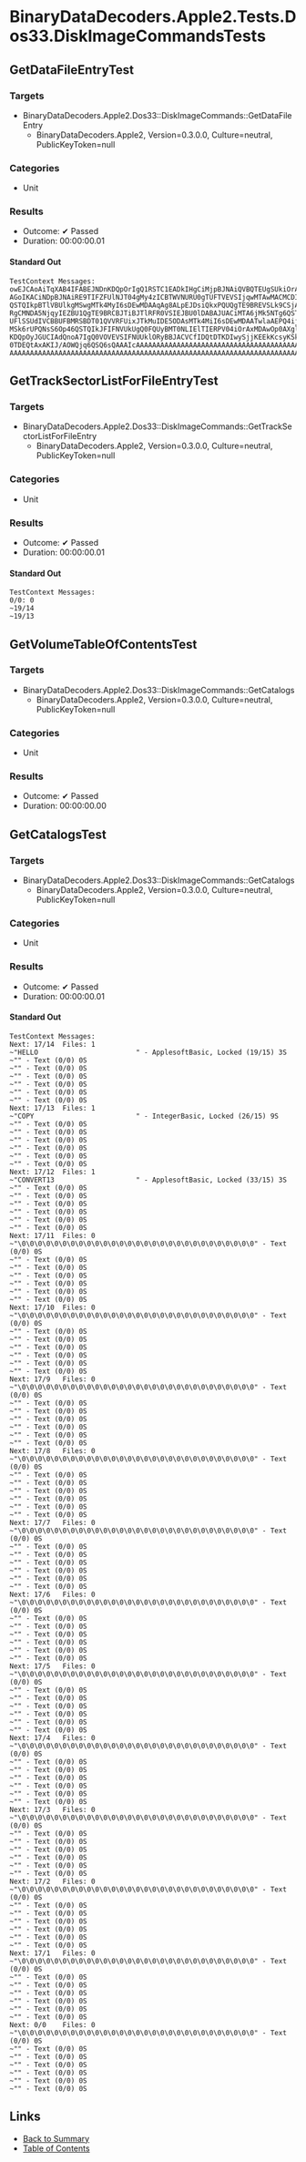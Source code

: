 # BinaryDataDecoders.Apple2.Tests.Dos33.DiskImageCommandsTests

## GetDataFileEntryTest

### Targets

* BinaryDataDecoders.Apple2.Dos33::DiskImageCommands::GetDataFileEntry
  * BinaryDataDecoders.Apple2, Version=0.3.0.0, Culture=neutral, PublicKeyToken=null

### Categories

* Unit

### Results

* Outcome: ✔ Passed
* Duration: 00:00:00.01

#### Standard Out

```
TestContext Messages:
owEJCAoAiTqXAB4IFABEJNDnKDQpOrIgQ1RSTC1EADkIHgCiMjpBJNAiQVBQTEUgSUkiOrAxMDAw
AGoIKACiNDpBJNAiRE9TIFZFUlNJT04gMy4zICBTWVNURU0gTUFTVEVSIjqwMTAwMACMCDIAojc6
QSTQIkpBTlVBUlkgMSwgMTk4MyI6sDEwMDAAqAg8ALpEJDsiQkxPQUQgTE9BREVSLk9CSjAiAM8I
RgCMNDA5NjqyIEZBU1QgTE9BRCBJTiBJTlRFR0VSIEJBU0lDABAJUACiMTA6jMk5NTg6QSTQIkNP
UFlSSUdIVCBBUFBMRSBDT01QVVRFUixJTkMuIDE5ODAsMTk4MiI6sDEwMDAATwlaAEPQ4ijJMTEw
MSk6rUPQNsS6Op46QSTQIkJFIFNVUkUgQ0FQUyBMT0NLIElTIERPV04iOrAxMDAwOp0AXglkALrn
KDQpOyJGUCIAdQnoA7IgQ0VOVEVSIFNUUklORyBBJACVCfIDQtDTKDIwySjjKEEkKcsyKSk6rULQ
0TDEQtAxAKIJ/AOWQjq6QSQ6sQAAAIcAAAAAAAAAAAAAAAAAAAAAAAAAAAAAAAAAAAAAAAAAAAAA
AAAAAAAAAAAAAAAAAAAAAAAAAAAAAAAAAAAAAAAAAAAAAAAAAAAAAAAAAAAAAAAAAAAAAAAAAAA=
```

## GetTrackSectorListForFileEntryTest

### Targets

* BinaryDataDecoders.Apple2.Dos33::DiskImageCommands::GetTrackSectorListForFileEntry
  * BinaryDataDecoders.Apple2, Version=0.3.0.0, Culture=neutral, PublicKeyToken=null

### Categories

* Unit

### Results

* Outcome: ✔ Passed
* Duration: 00:00:00.01

#### Standard Out

```
TestContext Messages:
0/0: 0
~19/14
~19/13
```

## GetVolumeTableOfContentsTest

### Targets

* BinaryDataDecoders.Apple2.Dos33::DiskImageCommands::GetCatalogs
  * BinaryDataDecoders.Apple2, Version=0.3.0.0, Culture=neutral, PublicKeyToken=null

### Categories

* Unit

### Results

* Outcome: ✔ Passed
* Duration: 00:00:00.00

## GetCatalogsTest

### Targets

* BinaryDataDecoders.Apple2.Dos33::DiskImageCommands::GetCatalogs
  * BinaryDataDecoders.Apple2, Version=0.3.0.0, Culture=neutral, PublicKeyToken=null

### Categories

* Unit

### Results

* Outcome: ✔ Passed
* Duration: 00:00:00.01

#### Standard Out

```
TestContext Messages:
Next: 17/14	 Files: 1
~"HELLO                        " - ApplesoftBasic, Locked (19/15) 3S
~"" - Text (0/0) 0S
~"" - Text (0/0) 0S
~"" - Text (0/0) 0S
~"" - Text (0/0) 0S
~"" - Text (0/0) 0S
~"" - Text (0/0) 0S
Next: 17/13	 Files: 1
~"COPY                         " - IntegerBasic, Locked (26/15) 9S
~"" - Text (0/0) 0S
~"" - Text (0/0) 0S
~"" - Text (0/0) 0S
~"" - Text (0/0) 0S
~"" - Text (0/0) 0S
~"" - Text (0/0) 0S
Next: 17/12	 Files: 1
~"CONVERT13                    " - ApplesoftBasic, Locked (33/15) 3S
~"" - Text (0/0) 0S
~"" - Text (0/0) 0S
~"" - Text (0/0) 0S
~"" - Text (0/0) 0S
~"" - Text (0/0) 0S
~"" - Text (0/0) 0S
Next: 17/11	 Files: 0
~"\0\0\0\0\0\0\0\0\0\0\0\0\0\0\0\0\0\0\0\0\0\0\0\0\0\0\0\0\0" - Text (0/0) 0S
~"" - Text (0/0) 0S
~"" - Text (0/0) 0S
~"" - Text (0/0) 0S
~"" - Text (0/0) 0S
~"" - Text (0/0) 0S
~"" - Text (0/0) 0S
Next: 17/10	 Files: 0
~"\0\0\0\0\0\0\0\0\0\0\0\0\0\0\0\0\0\0\0\0\0\0\0\0\0\0\0\0\0" - Text (0/0) 0S
~"" - Text (0/0) 0S
~"" - Text (0/0) 0S
~"" - Text (0/0) 0S
~"" - Text (0/0) 0S
~"" - Text (0/0) 0S
~"" - Text (0/0) 0S
Next: 17/9	 Files: 0
~"\0\0\0\0\0\0\0\0\0\0\0\0\0\0\0\0\0\0\0\0\0\0\0\0\0\0\0\0\0" - Text (0/0) 0S
~"" - Text (0/0) 0S
~"" - Text (0/0) 0S
~"" - Text (0/0) 0S
~"" - Text (0/0) 0S
~"" - Text (0/0) 0S
~"" - Text (0/0) 0S
Next: 17/8	 Files: 0
~"\0\0\0\0\0\0\0\0\0\0\0\0\0\0\0\0\0\0\0\0\0\0\0\0\0\0\0\0\0" - Text (0/0) 0S
~"" - Text (0/0) 0S
~"" - Text (0/0) 0S
~"" - Text (0/0) 0S
~"" - Text (0/0) 0S
~"" - Text (0/0) 0S
~"" - Text (0/0) 0S
Next: 17/7	 Files: 0
~"\0\0\0\0\0\0\0\0\0\0\0\0\0\0\0\0\0\0\0\0\0\0\0\0\0\0\0\0\0" - Text (0/0) 0S
~"" - Text (0/0) 0S
~"" - Text (0/0) 0S
~"" - Text (0/0) 0S
~"" - Text (0/0) 0S
~"" - Text (0/0) 0S
~"" - Text (0/0) 0S
Next: 17/6	 Files: 0
~"\0\0\0\0\0\0\0\0\0\0\0\0\0\0\0\0\0\0\0\0\0\0\0\0\0\0\0\0\0" - Text (0/0) 0S
~"" - Text (0/0) 0S
~"" - Text (0/0) 0S
~"" - Text (0/0) 0S
~"" - Text (0/0) 0S
~"" - Text (0/0) 0S
~"" - Text (0/0) 0S
Next: 17/5	 Files: 0
~"\0\0\0\0\0\0\0\0\0\0\0\0\0\0\0\0\0\0\0\0\0\0\0\0\0\0\0\0\0" - Text (0/0) 0S
~"" - Text (0/0) 0S
~"" - Text (0/0) 0S
~"" - Text (0/0) 0S
~"" - Text (0/0) 0S
~"" - Text (0/0) 0S
~"" - Text (0/0) 0S
Next: 17/4	 Files: 0
~"\0\0\0\0\0\0\0\0\0\0\0\0\0\0\0\0\0\0\0\0\0\0\0\0\0\0\0\0\0" - Text (0/0) 0S
~"" - Text (0/0) 0S
~"" - Text (0/0) 0S
~"" - Text (0/0) 0S
~"" - Text (0/0) 0S
~"" - Text (0/0) 0S
~"" - Text (0/0) 0S
Next: 17/3	 Files: 0
~"\0\0\0\0\0\0\0\0\0\0\0\0\0\0\0\0\0\0\0\0\0\0\0\0\0\0\0\0\0" - Text (0/0) 0S
~"" - Text (0/0) 0S
~"" - Text (0/0) 0S
~"" - Text (0/0) 0S
~"" - Text (0/0) 0S
~"" - Text (0/0) 0S
~"" - Text (0/0) 0S
Next: 17/2	 Files: 0
~"\0\0\0\0\0\0\0\0\0\0\0\0\0\0\0\0\0\0\0\0\0\0\0\0\0\0\0\0\0" - Text (0/0) 0S
~"" - Text (0/0) 0S
~"" - Text (0/0) 0S
~"" - Text (0/0) 0S
~"" - Text (0/0) 0S
~"" - Text (0/0) 0S
~"" - Text (0/0) 0S
Next: 17/1	 Files: 0
~"\0\0\0\0\0\0\0\0\0\0\0\0\0\0\0\0\0\0\0\0\0\0\0\0\0\0\0\0\0" - Text (0/0) 0S
~"" - Text (0/0) 0S
~"" - Text (0/0) 0S
~"" - Text (0/0) 0S
~"" - Text (0/0) 0S
~"" - Text (0/0) 0S
~"" - Text (0/0) 0S
Next: 0/0	 Files: 0
~"\0\0\0\0\0\0\0\0\0\0\0\0\0\0\0\0\0\0\0\0\0\0\0\0\0\0\0\0\0" - Text (0/0) 0S
~"" - Text (0/0) 0S
~"" - Text (0/0) 0S
~"" - Text (0/0) 0S
~"" - Text (0/0) 0S
~"" - Text (0/0) 0S
~"" - Text (0/0) 0S
```

## Links

* [Back to Summary](../Summary.md)
* [Table of Contents](../../TOC.md)
